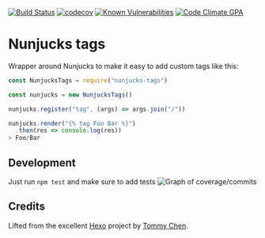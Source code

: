 [![Build Status](https://travis-ci.org/gaggle/nunjucks-tags.svg?branch=enable-travis)](https://travis-ci.org/gaggle/nunjucks-tags)
[![codecov](https://codecov.io/gh/gaggle/nunjucks-tags/branch/master/graph/badge.svg)](https://codecov.io/gh/gaggle/nunjucks-tags)
[![Known Vulnerabilities](https://snyk.io/test/github/gaggle/nunjucks-tags/badge.svg)](https://snyk.io/test/github/gaggle/nunjucks-tags)
[![Code Climate GPA](https://codeclimate.com/github/gaggle/nunjucks-tags/badges/gpa.svg)](https://codeclimate.com/github/gaggle/nunjucks-tags)

# Nunjucks tags
Wrapper around Nunjucks to make it easy to add custom tags like this:

```javascript
const NunjucksTags = require("nunjucks-tags")

const nunjucks = new NunjucksTags()

nunjucks.register("tag", (args) => args.join("/"))

nunjucks.render("{% tag Foo Bar %}")
  .then(res => console.log(res))
> Foo/Bar
```

## Development
Just run `npm test` and make sure to add tests 
![Graph of coverage/commits]

## Credits
Lifted from the excellent [Hexo] project by [Tommy Chen].

[Hexo]: https://hexo.io
[Tommy Chen]: https://github.com/tommy351
[Graph of coverage/commits]: https://codecov.io/gh/gaggle/nunjucks-tags/branch/master/graphs/commits.svg
